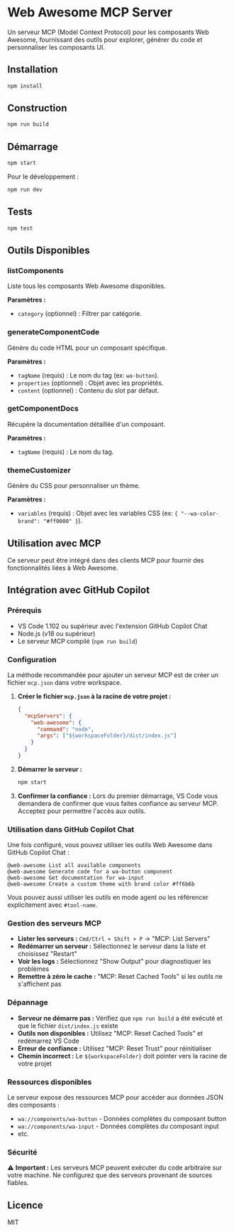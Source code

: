 # Web Awesome MCP Server

Un serveur MCP (Model Context Protocol) pour les composants Web Awesome, fournissant des outils pour explorer, générer du code et personnaliser les composants UI.

## Installation

```bash
npm install
```

## Construction

```bash
npm run build
```

## Démarrage

```bash
npm start
```

Pour le développement :

```bash
npm run dev
```

## Tests

```bash
npm test
```

## Outils Disponibles

### listComponents
Liste tous les composants Web Awesome disponibles.

**Paramètres :**
- `category` (optionnel) : Filtrer par catégorie.

### generateComponentCode
Génère du code HTML pour un composant spécifique.

**Paramètres :**
- `tagName` (requis) : Le nom du tag (ex: `wa-button`).
- `properties` (optionnel) : Objet avec les propriétés.
- `content` (optionnel) : Contenu du slot par défaut.

### getComponentDocs
Récupère la documentation détaillée d'un composant.

**Paramètres :**
- `tagName` (requis) : Le nom du tag.

### themeCustomizer
Génère du CSS pour personnaliser un thème.

**Paramètres :**
- `variables` (requis) : Objet avec les variables CSS (ex: `{ "--wa-color-brand": "#ff0000" }`).

## Utilisation avec MCP

Ce serveur peut être intégré dans des clients MCP pour fournir des fonctionnalités liées à Web Awesome.

## Intégration avec GitHub Copilot

### Prérequis

- VS Code 1.102 ou supérieur avec l'extension GitHub Copilot Chat
- Node.js (v18 ou supérieur)
- Le serveur MCP compilé (`npm run build`)

### Configuration

La méthode recommandée pour ajouter un serveur MCP est de créer un fichier `mcp.json` dans votre workspace.

1. **Créer le fichier `mcp.json` à la racine de votre projet :**
   ```json
   {
     "mcpServers": {
       "web-awesome": {
         "command": "node",
         "args": ["${workspaceFolder}/dist/index.js"]
       }
     }
   }
   ```

2. **Démarrer le serveur :**
   ```bash
   npm start
   ```

3. **Confirmer la confiance :**
   Lors du premier démarrage, VS Code vous demandera de confirmer que vous faites confiance au serveur MCP. Acceptez pour permettre l'accès aux outils.

### Utilisation dans GitHub Copilot Chat

Une fois configuré, vous pouvez utiliser les outils Web Awesome dans GitHub Copilot Chat :

```
@web-awesome List all available components
@web-awesome Generate code for a wa-button component
@web-awesome Get documentation for wa-input
@web-awesome Create a custom theme with brand color #ff6b6b
```

Vous pouvez aussi utiliser les outils en mode agent ou les référencer explicitement avec `#tool-name`.

### Gestion des serveurs MCP

- **Lister les serveurs :** `Cmd/Ctrl + Shift + P` → "MCP: List Servers"
- **Redémarrer un serveur :** Sélectionnez le serveur dans la liste et choisissez "Restart"
- **Voir les logs :** Sélectionnez "Show Output" pour diagnostiquer les problèmes
- **Remettre à zéro le cache :** "MCP: Reset Cached Tools" si les outils ne s'affichent pas

### Dépannage

- **Serveur ne démarre pas :** Vérifiez que `npm run build` a été exécuté et que le fichier `dist/index.js` existe
- **Outils non disponibles :** Utilisez "MCP: Reset Cached Tools" et redémarrez VS Code
- **Erreur de confiance :** Utilisez "MCP: Reset Trust" pour réinitialiser
- **Chemin incorrect :** Le `${workspaceFolder}` doit pointer vers la racine de votre projet

### Ressources disponibles

Le serveur expose des ressources MCP pour accéder aux données JSON des composants :

- `wa://components/wa-button` - Données complètes du composant button
- `wa://components/wa-input` - Données complètes du composant input
- etc.

### Sécurité

⚠️ **Important :** Les serveurs MCP peuvent exécuter du code arbitraire sur votre machine. Ne configurez que des serveurs provenant de sources fiables.

## Licence

MIT